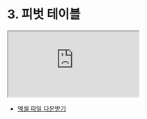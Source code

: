 # 3. 피벗 테이블

<div class="video-container">
    <iframe src="https://www.youtube.com/embed/DVNed8V05rk?si=OwkkkxnQq2xLcu-l" allowfullscreen></iframe>
</div>

+ [엑셀 파일 다운받기](./assets/pyhub-mcptools-recipes-03-pivot-table.xlsx)
